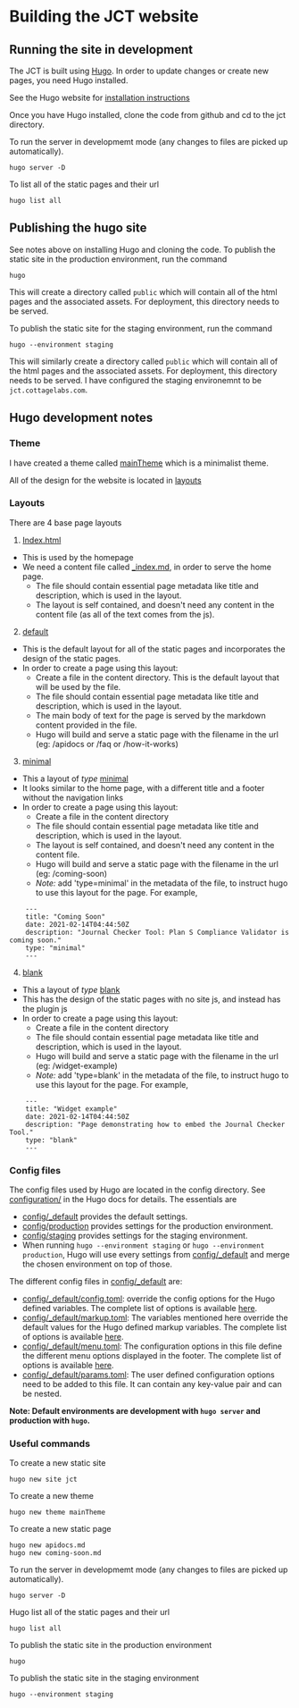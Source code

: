 # Building the JCT website

## Running the site in development

The JCT is built using [Hugo](https://gohugo.io/). In order to update changes or create new pages, you need Hugo installed. 

See the Hugo website for [installation instructions](https://gohugo.io/getting-started/installing/)

Once you have Hugo installed, clone the code from github and cd to the jct directory.

To run the server in developmemt mode (any changes to files are picked up automatically).
```
hugo server -D
```

To list all of the static pages and their url
```
hugo list all
```

## Publishing the hugo site

See notes above on installing Hugo and cloning the code. To publish the static site in the production environment, run the command
```
hugo
```
This will create a directory called `public` which will contain all of the html pages and the associated assets. For deployment, this directory needs to be served.

To publish the static site for the staging environment, run the command
```
hugo --environment staging
```
This will similarly create a directory called `public` which will contain all of the html pages and the associated assets. For deployment, this directory needs to be served. I have configured the staging environemnt to be `jct.cottagelabs.com`.

## Hugo development notes

### Theme

I have created a theme called [mainTheme](themes/mainTheme) which is a minimalist theme. 

All of the design for the website is located in [layouts](./layouts)


### Layouts

There are 4 base page layouts
1. [Index.html](layouts/index.html)
 - This is used by the homepage
 - We need a content file called [\_index.md](content/_index.md), in order to serve the home page. 
     - The file should contain essential page metadata like title and description, which is used in the layout.
     - The layout is self contained, and doesn't need any content in the content file (as all of the text comes from the js). 

2. [default](layouts/_default/single.html)
 - This is the default layout for all of the static pages and incorporates the design of the static pages.
 - In order to create a page using this layout:
     - Create a file in the content directory. This is the default layout that will be used by the file.
     - The file should contain essential page metadata like title and description, which is used in the layout.
     - The main body of text for the page is served by the markdown content provided in the file.
   - Hugo will build and serve a static page with the filename in the url (eg: /apidocs or /faq or /how-it-works)

3. [minimal](layouts/minimal/single.html)
 - This a layout of _type_ [minimal](layouts/minimal/single.html)
 - It looks similar to the home page, with a different title and a footer without the navigation links
 - In order to create a page using this layout:
     - Create a file in the content directory 
     - The file should contain essential page metadata like title and description, which is used in the layout.
     - The layout is self contained, and doesn't need any content in the content file.
     - Hugo will build and serve a static page with the filename in the url (eg: /coming-soon)
     - *Note:* add 'type=minimal' in the metadata of the file, to instruct hugo to use this layout for the page. For example,
```
    ---
    title: "Coming Soon"
    date: 2021-02-14T04:44:50Z
    description: "Journal Checker Tool: Plan S Compliance Validator is coming soon."
    type: "minimal"
    ---
```


4. [blank](layouts/blank/single.html)
 - This a layout of _type_ [blank](layouts/blank/single.html)
 - This has the design of the static pages with no site js, and instead has the plugin js
 - In order to create a page using this layout:
     - Create a file in the content directory 
     - The file should contain essential page metadata like title and description, which is used in the layout.
     - Hugo will build and serve a static page with the filename in the url (eg: /widget-example)
     - *Note:* add 'type=blank' in the metadata of the file, to instruct hugo to use this layout for the page. For example,
```
    ---
    title: "Widget example"
    date: 2021-02-14T04:44:50Z
    description: "Page demonstrating how to embed the Journal Checker Tool."
    type: "blank"
    ---
```

### Config files
The config files used by Hugo are located in the config directory. See [configuration/](https://gohugo.io/getting-started/configuration/) in the Hugo docs for details. The essentials are
 - [config/\_default](default) provides the default settings.
 - [config/production](production) provides settings for the production environment.
 - [config/staging](staging) provides settings for the staging environment.
 - When running `hugo --environment staging` or `hugo --environment production`, Hugo will use every settings from [config/\_default](default) and merge the chosen environment on top of those.

 The different config files in [config/\_default](default) are:
 - [config/\_default/config.toml](config/\_default/config.toml): override the config options for the Hugo defined variables. The complete list of options is available [here](https://gohugo.io/getting-started/configuration/#all-configuration-settings).
 - [config/\_default/markup.toml](config/\_default/markup.toml): The variables mentioned here override the default values for the Hugo defined markup variables. The complete list of options is available [here](https://gohugo.io/getting-started/configuration-markup).
 - [config/\_default/menu.toml](config/\_default/markup.toml): The configuration options in this file define the different menu options displayed in the footer. The complete list of options is available [here](https://gohugo.io/content-management/menus/#add-non-content-entries-to-a-menu).
 - [config/\_default/params.toml](config/\_default/params.toml): The user defined configuration options need to be added to this file. It can contain any key-value pair and can be nested. 

**Note: Default environments are development with `hugo server` and production with `hugo`.**


### Useful commands

To create a new static site

```
hugo new site jct
```

To create a new theme 
```
hugo new theme mainTheme
```

To create a new static page
```
hugo new apidocs.md
hugo new coming-soon.md
```

To run the server in developmemt mode (any changes to files are picked up automatically).
```
hugo server -D
```

Hugo list all of the static pages and their url
```
hugo list all
```

To publish the static site in the production environment
```
hugo
```

To publish the static site in the staging environment
```
hugo --environment staging
```

